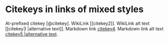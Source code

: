# Citekeys in links of mixed styles

At-prefixed citekey [@citekey]. WikiLink [[citekey2]]. WikiLink alt text [[citekey3 |alternative text]]. Markdown link [citekey4](). Markdown link alt text [citekey5 |alternative text]().
